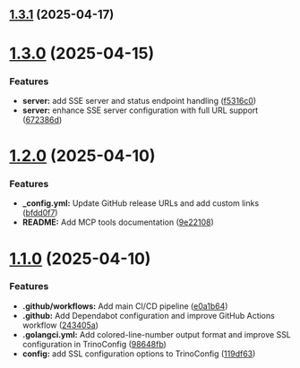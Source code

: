 ## [1.3.1](https://github.com/tuannvm/mcp-trino/compare/v1.3.0...v1.3.1) (2025-04-17)

# [1.3.0](https://github.com/tuannvm/mcp-trino/compare/v1.2.2...v1.3.0) (2025-04-15)


### Features

* **server:** add SSE server and status endpoint handling ([f5316c0](https://github.com/tuannvm/mcp-trino/commit/f5316c0e69f819bd62182169ad079bc39ac381e7))
* **server:** enhance SSE server configuration with full URL support ([672386d](https://github.com/tuannvm/mcp-trino/commit/672386d3665d9c3ec0a9e8e530160eca8f93d4d7))

# [1.2.0](https://github.com/tuannvm/mcp-trino/compare/v1.1.0...v1.2.0) (2025-04-10)


### Features

* **_config.yml:** Update GitHub release URLs and add custom links ([bfdd0f7](https://github.com/tuannvm/mcp-trino/commit/bfdd0f7e824eead1ac5e62a6ac6f628189adc8b8))
* **README:** Add MCP tools documentation ([9e22108](https://github.com/tuannvm/mcp-trino/commit/9e221080790a750f09b67225e2f9c5d6937f3501))

# [1.1.0](https://github.com/tuannvm/mcp-trino/compare/v1.0.4...v1.1.0) (2025-04-10)


### Features

* **.github/workflows:** Add main CI/CD pipeline ([e0a1b64](https://github.com/tuannvm/mcp-trino/commit/e0a1b64a1cf08fab0184f5cd027ea36f913c67f6))
* **.github:** Add Dependabot configuration and improve GitHub Actions workflow ([243405a](https://github.com/tuannvm/mcp-trino/commit/243405a3c81566d41df4eaf3890a57d365838c34))
* **.golangci.yml:** Add colored-line-number output format and improve SSL configuration in TrinoConfig ([98648fb](https://github.com/tuannvm/mcp-trino/commit/98648fbc93475bb5c2d26320caa8c08b2612f4e2))
* **config:** add SSL configuration options to TrinoConfig ([119df63](https://github.com/tuannvm/mcp-trino/commit/119df6344aa3ab140878d510ced12f8ba7ab856c))
